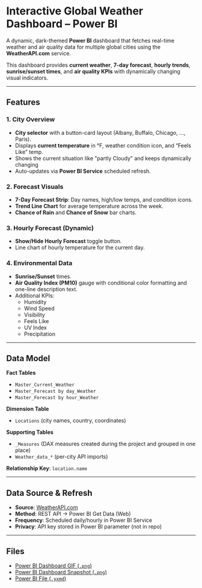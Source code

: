 # Interactive Global Weather Dashboard – Power BI

A dynamic, dark-themed **Power BI** dashboard that fetches real-time weather and air quality data for multiple global cities using the **WeatherAPI.com** service.

This dashboard provides **current weather**, **7-day forecast**, **hourly trends**, **sunrise/sunset times**, and **air quality KPIs** with dynamically changing visual indicators.

---

##  Features

### **1. City Overview**
- **City selector** with a button-card layout (Albany, Buffalo, Chicago, …, Paris).
- Displays **current temperature** in °F, weather condition icon, and “Feels Like” temp.
- Shows the current situation like "partly Cloudy" and keeps dynamically changing 
- Auto-updates via **Power BI Service** scheduled refresh.

### **2. Forecast Visuals**
- **7-Day Forecast Strip**: Day names, high/low temps, and condition icons.
- **Trend Line Chart** for average temperature across the week.
- **Chance of Rain** and **Chance of Snow** bar charts.

### **3. Hourly Forecast (Dynamic)**
- **Show/Hide Hourly Forecast** toggle button.
- Line chart of hourly temperature for the current day.

### **4. Environmental Data**
- **Sunrise/Sunset** times.
- **Air Quality Index (PM10)** gauge with conditional color formatting and one-line description text.
- Additional KPIs:
  - Humidity
  - Wind Speed
  - Visibility
  - Feels Like
  - UV Index
  - Precipitation

---

## Data Model

**Fact Tables**
- `Master_Current_Weather`
- `Master_Forecast by day_Weather`
- `Master_Forecast by hour_Weather`

**Dimension Table**
- `Locations` (city names, country, coordinates)

**Supporting Tables**
- `_Measures` (DAX measures created during the project and grouped in one place)
- `Weather_data_*` (per-city API imports)

**Relationship Key**: `location.name`

---

## Data Source & Refresh

- **Source**: [WeatherAPI.com](https://www.weatherapi.com/)
- **Method**: REST API → Power BI Get Data (Web)
- **Frequency**: Scheduled daily/hourly in Power BI Service
- **Privacy**: API key stored in Power BI parameter (not in repo)

---

## Files

- [Power BI Dashboard GIF (`.png`)](https://github.com/akshithkamatala/sales-receivables-prediction/blob/main/Alteryx_files/Workflow_snap.png)
- [Power BI Dashboard Snapshot (`.png`)](https://github.com/akshithkamatala/sales-receivables-prediction/blob/main/Alteryx_files/Workflow_snap.png)
- [Power BI File (`.yxmd`)](https://github.com/akshithkamatala/sales-receivables-prediction/blob/main/Alteryx_files/data_cleaning.yxmd)
